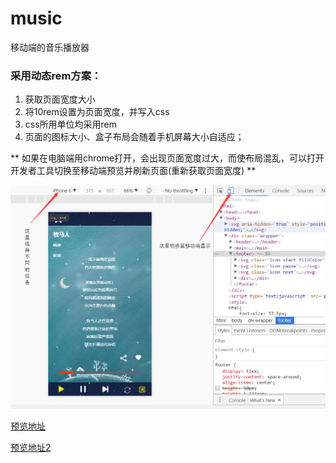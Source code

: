 # music
移动端的音乐播放器


### 采用动态rem方案：
1. 获取页面宽度大小 
2. 将10rem设置为页面宽度，并写入css
3. css所用单位均采用rem
4. 页面的图标大小、盒子布局会随着手机屏幕大小自适应；


** 如果在电脑端用chrome打开，会出现页面宽度过大，而使布局混乱，可以打开开发者工具切换至移动端预览并刷新页面(重新获取页面宽度)  **


![预览图片](./src/AS%40PPXFF79V8%5BN%5D%25%7D6J%5BEVE.png)


[预览地址](http://htmlpreview.github.io/?https://github.com/zhuyutrisla/music/blob/master/index.html)


[预览地址2](http://js.jirengu.com/suheh)
